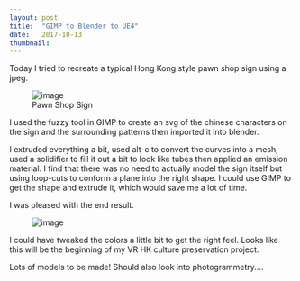 ```yaml
---
layout: post
title:  "GIMP to Blender to UE4"
date:   2017-10-13
thumbnail: 
---
```



Today I tried to recreate a typical Hong Kong style pawn shop sign using a jpeg.

<figure>
	<img src="{{ site.baseurl }}/assets/blog3/pawn_sign.jpg" alt="image">
	<figcaption>
		Pawn Shop Sign
	</figcaption>
</figure>

I used the fuzzy tool in GIMP to create an svg of the chinese characters on the sign and the surrounding patterns then imported it into blender. 

I extruded everything a bit, used alt-c to convert the curves into a mesh, used a solidifier to fill it out a bit to look like tubes then applied an emission material.
I find that there was no need to actually model the sign itself but using loop-cuts to conform a plane into the right shape. I could use GIMP to get the shape and extrude it,
 which would save me a lot of time. 

I was pleased with the end result.

<figure>
	<img src="{{ site.baseurl }}/assets/blog3/pawn_sign_blender.png" alt="image">
</figure>  


</figure>   

I could have tweaked the colors a little bit to get the right feel. Looks like this will be the beginning of my VR HK culture preservation project.

Lots of models to be made! Should also look into photogrammetry....
